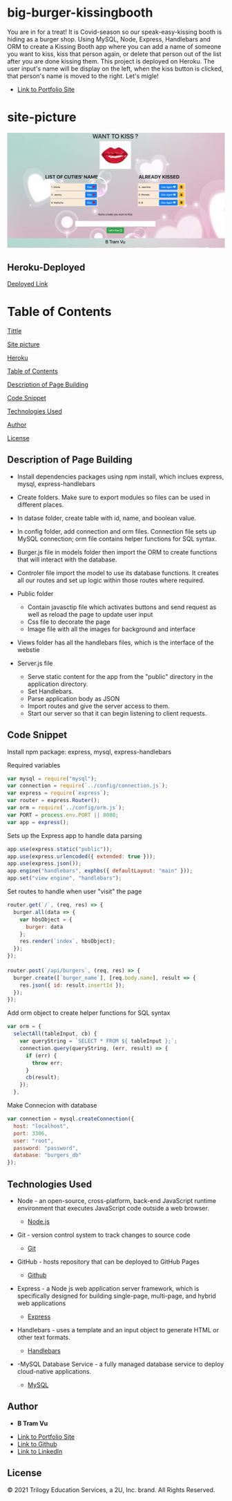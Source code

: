 # big-burger-kissingbooth
You are in for a treat! It is Covid-season so our speak-easy-kissing booth is hiding as a burger shop. Using MySQL, Node, Express, Handlebars and ORM to create a Kissing Booth app where you can add a name of someone you want to kiss, kiss that person again, or delete that person out of the list after you are done kissing them. This project is deployed on Heroku. The user input's name will be display on the left, when the kiss button is clicked, that person's name is moved to the right. Let's migle! 
- [Link to Portfolio Site](https://vubao2303.github.io/portfolio/)

# site-picture 

![Site Picture](public/assets/img/mainpage.png)


## Heroku-Deployed

[Deployed Link](https://big-burger-kissingbooth.herokuapp.com/)  

# Table of Contents 
[Tittle](#big-buger)

[Site picture](#site-picture)

[Heroku](#Heroku-Deployed)

[Table of Contents](#Table-of-Content)

[Description of Page Building](#Description-of-Page-Building)

[Code Snippet](#Code-Snippet)

[Technologies Used](#Technologies-Used)

[Author](#Author)

[License](#License)


## Description of Page Building 
* Install dependencies packages using npm install, which inclues express, mysql, express-handlebars
* Create folders. Make sure to export modules so files can be used in different places.   
* In datase folder, create table with id, name, and boolean value.
* In config folder, add connection and orm files. Connection file sets up MySQL connection; orm file contains helper functions for SQL syntax.
* Burger.js file in models folder then import the ORM to create functions that will interact with the database.
* Controler file import the model to use its database functions. It creates all our routes and set up logic within those routes where required.


* Public folder
  <ul> 
  <li> Contain javasctip file which activates buttons and send request as well as reload the page to update user input 
  <li> Css file to decorate the page 
  <li> Image file with all the images for background and interface 
  </li>
  </ul>


* Views folder has all the handlebars files, which is the interface of the webstie 

* Server.js file 
  <ul> 
  <li> Serve static content for the app from the "public" directory in the application directory.
  <li> Set Handlebars.
  <li> Parse application body as JSON
  <li>Import routes and give the server access to them.
  <li> Start our server so that it can begin listening to client requests.
  </li>
  </ul>



## Code Snippet
Install npm package: express, mysql, express-handlebars

Required variables 
``` Javascript
var mysql = require("mysql");
var connection = require(`../config/connection.js`);
var express = require(`express`);
var router = express.Router();
var orm = require(`../config/orm.js`);
var PORT = process.env.PORT || 8080;
var app = express();
```

Sets up the Express app to handle data parsing
``` Javascript
app.use(express.static("public"));
app.use(express.urlencoded({ extended: true }));
app.use(express.json());
app.engine("handlebars", exphbs({ defaultLayout: "main" }));
app.set("view engine", "handlebars");
```

Set routes to handle when user "visit" the page 
``` Javascript
router.get(`/`, (req, res) => {
  burger.all(data => {
    var hbsObject = {
      burger: data
    };
    res.render(`index`, hbsObject);
  });
});

router.post(`/api/burgers`, (req, res) => {
  burger.create([`burger_name`], [req.body.name], result => {
    res.json({ id: result.insertId });
  });
});

```
Add orm object to create helper functions for SQL syntax
``` Javascript
var orm = {
  selectAll(tableInput, cb) {
    var queryString = `SELECT * FROM ${ tableInput };`;
    connection.query(queryString, (err, result) => {
      if (err) {
        throw err;
      }
      cb(result);
    });
  },
```

Make Connecion with database 
``` Javascript 
var connection = mysql.createConnection({
  host: "localhost",
  port: 3306,
  user: "root",
  password: "password",
  database: "burgers_db"
});
```


## Technologies Used
- Node - an open-source, cross-platform, back-end JavaScript runtime environment that executes JavaScript code outside a web browser.
  * [Node.js](https://nodejs.org/dist/latest-v14.x/docs/api/)
- Git - version control system to track changes to source code
  * [Git](https://git-scm.com/)
- GitHub - hosts repository that can be deployed to GitHub Pages
  * [Github](https://github.com/)
- Express - a Node js web application server framework, which is specifically designed for building single-page, multi-page, and hybrid web applications
  * [Express](http://expressjs.com/en/api.html#express)

- Handlebars - uses a template and an input object to generate HTML or other text formats.
  * [Handlebars](https://handlebarsjs.com/guide/)
- -MySQL Database Service - a fully managed database service to deploy cloud-native applications.
  * [MySQL](https://dev.mysql.com/doc/workbench/en/)
## Author

* **B Tram Vu** 

- [Link to Portfolio Site](https://vubao2303.github.io/portfolio/)
- [Link to Github](https://github.com/vubao2303)
- [Link to LinkedIn](https://www.linkedin.com/in/tram-vu-866250121/)

## License

© 2021 Trilogy Education Services, a 2U, Inc. brand. All Rights Reserved.
